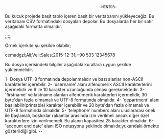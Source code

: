                                                ~MİNİDB~

Bu kucuk projede basit tablo içeren basit bir veritabanını yükleyeceğiz.
Bu veritabanı CSV formatındaki dosyaları depolar. Bu dosyalarda her bir satır aşağıdaki formatta olmalıdır.

<Username>;<First Name>;<Last Name>;<Department>;<Account End Date>;<Telephone Number>

Örnek içerkite şu şekilde olabilir;

cemadgzl;Ali;Veli;Sales;2015-12-31;+90 533 12345678

Bu dosya içerisindeki bilgiler aşağıdaki kurallara uygun şekilde yüklenmelidir.

1- Dosya UTF-8 formatında depolanmalıdır ve bazı alanlar non-ASCII karakterler içerebilir.
2- 'username' alanı alfenumerik ASCII karakterlerini içermelidir ve 6 ile 10 karakter uzunluğunda olması gerekmektedir.
3- 'firstname' ve lastname alanları alfenümerik karakterleri içermelidir, 30 byte'dan fazla olmamalı ve UTF-8 formatında olmalıdır.
4- 'department' alanı basılabilir(printable) karakter içerebilir ve 20 byte'dan fazla olmamalı ve UTF-8 formatında olmalıdır.
5- 'telephone' numbers alanı uluslararası önek ile başlamalı, boşluklar rakamlar arasında izin verilmeli ancak diğer özel karakterlere izin verilmemeli. Bu alanın kapasitesi 25 karakter olmalıdır.
6- 'account end date' alanı ISO notasyonu şeklinde olmalıdır,yukarıdaki örnekte gösterildiği gibi. <year>-<month>-<day>

